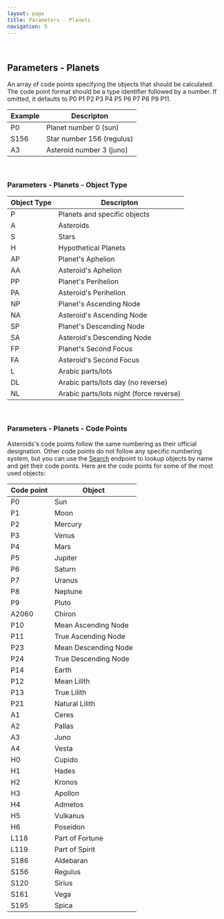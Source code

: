 ```yaml
---
layout: page
title: Parameters - Planets
navigation: 5
---
```


<style>
	.inner a {
		color: royalblue;
		font-weight: bold;
	}
	.inner code {
		font-size: 100%;
	}
	.navigation li {
		padding: 5px;
	}
	@media (min-width: 745px) {
		.sidebar {
			width: 30%;
		}
	}
</style>

<br>

## Parameters - Planets

An array of code points specifying the objects that should be calculated. The code point format should be a type identifier followed by a number.
If omitted, it defaults to P0 P1 P2 P3 P4 P5 P6 P7 P8 P9 P11.

| Example | Descripton |
|---|---|
|P0|Planet number 0 (sun)|
|S156|Star number 156 (regulus)|
|A3|Asteroid number 3 (juno)|

<br>

### Parameters - Planets - Object Type

| Object Type | Descripton |
|---|---|
| P | Planets and specific objects |
| A | Asteroids |
| S | Stars |
| H | Hypothetical Planets |
| AP | Planet's Aphelion |
| AA | Asteroid's Aphelion |
| PP | Planet's Perihelion |
| PA | Asteroid's Perihelion |
| NP | Planet's Ascending Node |
| NA | Asteroid's Ascending Node |
| SP | Planet's Descending Node |
| SA | Asteroid's Descending Node |
| FP | Planet's Second Focus |
| FA | Asteroid's Second Focus |
| L | Arabic parts/lots |
| DL | Arabic parts/lots day (no reverse) |
| NL | Arabic parts/lots night (force reverse) |

<br>

### Parameters - Planets - Code Points

Asteroids's code points follow the same numbering as their official designation. Other code points do not follow any specific numbering system, but you can use the [Search](/astrologico/search.html) endpoint to lookup objects by name and get their code points. Here are the code points for some of the most used objects:

| Code point | Object |
|---|---|
| P0 | Sun |
| P1 | Moon |
| P2 | Mercury |
| P3 | Venus |
| P4 | Mars |
| P5 | Jupiter |
| P6 | Saturn |
| P7 | Uranus |
| P8 | Neptune |
| P9 | Pluto |
| A2060 | Chiron |
| P10 | Mean Ascending Node |
| P11 | True Ascending Node |
| P23 | Mean Descending Node |
| P24 | True Descending Node |
| P14 | Earth |
| P12 | Mean Lilith |
| P13 | True Lilith |
| P21 | Natural Lilith |
| A1 | Ceres |
| A2 | Pallas |
| A3 | Juno |
| A4 | Vesta |
| H0 | Cupido |
| H1 | Hades |
| H2 | Kronos |
| H3 | Apollon |
| H4 | Admetos |
| H5 | Vulkanus |
| H6 | Poseidon |
| L118 | Part of Fortune |
| L119 | Part of Spirit |
| S186 | Aldebaran |
| S156 | Regulus |
| S120 | Sirius |
| S161 | Vega |
| S195 | Spica |

<br><br><br>
